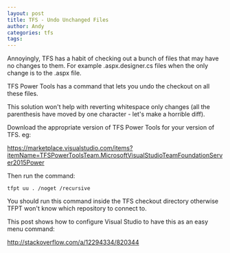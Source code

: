 ```yaml
---
layout: post
title: TFS - Undo Unchanged Files
author: Andy
categories: tfs
tags:
---
```


Annoyingly, TFS has a habit of checking out a bunch of files that may have no changes to them. For example .aspx.designer.cs files when the only change is to the .aspx file.

TFS Power Tools has a command that lets you undo the checkout on all these files.

This solution won't help with reverting whitespace only changes (all the parenthesis have moved by one character - let's make a horrible diff).

Download the appropriate version of TFS Power Tools for your version of TFS. eg:

https://marketplace.visualstudio.com/items?itemName=TFSPowerToolsTeam.MicrosoftVisualStudioTeamFoundationServer2015Power

Then run the command:

```tfpt uu . /noget /recursive```

You should run this command inside the TFS checkout directory otherwise TFPT won't know which repository to connect to.

This post shows how to configure Visual Studio to have this as an easy menu command:

http://stackoverflow.com/a/12294334/820344

